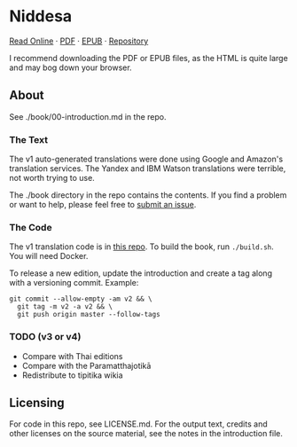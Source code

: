 # Niddesa

[Read Online](https://zacanger.com/niddesa/assets/niddesa.html) &middot;
[PDF](https://zacanger.com/niddesa/assets/niddesa.pdf) &middot;
[EPUB](https://zacanger.com/niddesa/assets/niddesa.epub) &middot;
[Repository](https://github.com/zacanger/niddesa)

I recommend downloading the PDF or EPUB files, as the HTML is quite large and
may bog down your browser.

## About

See ./book/00-introduction.md in the repo.

### The Text

The v1 auto-generated translations were done using Google and Amazon's
translation services. The Yandex and IBM Watson translations were terrible, not
worth trying to use.

The ./book directory in the repo contains the contents. If you find a problem or
want to help, please feel free to [submit an
issue](https://github.com/zacanger/niddesa/issues?q=is%3Aissue+is%3Aopen+sort%3Aupdated-desc).

### The Code

The v1 translation code is in [this
repo](https://github.com/zacanger/translate-batches). To build the book, run
`./build.sh`. You will need Docker.

To release a new edition, update the introduction and create a tag along with a
versioning commit. Example:

```
git commit --allow-empty -am v2 && \
  git tag -m v2 -a v2 && \
  git push origin master --follow-tags
```

### TODO (v3 or v4)

* Compare with Thai editions
* Compare with the Paramatthajotikā
* Redistribute to tipitika wikia

## Licensing

For code in this repo, see LICENSE.md.
For the output text, credits and other licenses on the source material, see the
notes in the introduction file.
